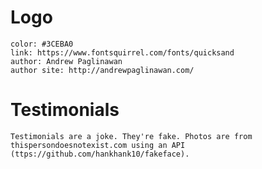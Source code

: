 <h1>Logo</h1>

	color: #3CEBA0
	link: https://www.fontsquirrel.com/fonts/quicksand
	author: Andrew Paglinawan
	author site: http://andrewpaglinawan.com/
	
<h1>Testimonials</h1>

	Testimonials are a joke. They're fake. Photos are from thispersondoesnotexist.com using an API (ttps://github.com/hankhank10/fakeface).
